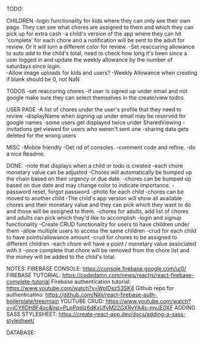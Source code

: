 TODO:

CHILDREN
-login functionality for kids where they can only see their own page. They can see what chores are assigned to them and which they can pick up for extra cash
-a child's version of the app where they can hit 'complete' for each chore and a notification will be sent to the adult for review. Or it will turn a different color for review.
-Set reaccuring allowance to auto add to the child's total, need to check how long it's been since a user logged in and update the weekly allowance by the number of saturdays since login.  
-Allow image uploads for kids and users?
-Weekly Allowance when creating if blank should be 0, not NaN

TODOS
-set reaccuring chores
-if user is signed up under email and not google make sure they can select themselves in the create/view todos

USER PAGE
-A list of chores under the user's profile that they need to review
-displayName when signing up under email may be reserved for google names
-some users get displayed twice under SharedViewing
-invitations get viewed for users who weren't sent one
-sharing data gets deleted for the wrong users

MISC
-Mobile friendly
-Get rid of consoles.
-comment code and refine.
-do a nice Readme.

DONE:
-note that displays when a child or todo is created
-each chore monetary value can be adjusted
-Chores will automatically be bumped up the chain based on their urgency or due date.
-chores can be bumped up based on due date and may change color to indicate importance.
-password reset, forgot password
-photo for each child
-chores can be moved to another child
-The child's app version will show all available chores and their monetary value and they can pick which they want to do and those will be assigned to them.
-chores for adults, add list of chores and adults can pick which they'd like to accomplish
-login and signup functionality
-Create CRUD functionality for users to have children under them
-allow multiple users to access the same children
-crud for each child to have points/allowance amount
-crud for chores to be assigned to different children
-each chore will have a point / monetary value associated with it
-once complete that chore will be removed from the chore list and the money will be added to the child's total.

NOTES:
FIREBASE CONSOLE: https://console.firebase.google.com/u/0/
FIREBASE TUTORIAL: https://codedamn.com/news/reactjs/react-firebase-complete-tutorial
Firebase authentication tutorial: https://www.youtube.com/watch?v=WpIDez53SK4
Github repo for authenticatino: https://github.com/Nitij/react-firebase-auth-boilerplate/tree/main
YOUTUBE CRUD: https://www.youtube.com/watch?v=jCY6DH8F4oc&list=PLpPqplz6dKxUfvM22GXRvYA4s-mvJE0XF
ADDING SASS STYLESHEET: https://create-react-app.dev/docs/adding-a-sass-stylesheet/

DATABASE:
